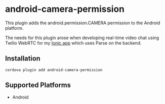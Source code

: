 <!--
# license: Licensed to the Apache Software Foundation (ASF) under one
#         or more contributor license agreements.  See the NOTICE file
#         distributed with this work for additional information
#         regarding copyright ownership.  The ASF licenses this file
#         to you under the Apache License, Version 2.0 (the
#         "License"); you may not use this file except in compliance
#         with the License.  You may obtain a copy of the License at
#
#           http://www.apache.org/licenses/LICENSE-2.0
#
#         Unless required by applicable law or agreed to in writing,
#         software distributed under the License is distributed on an
#         "AS IS" BASIS, WITHOUT WARRANTIES OR CONDITIONS OF ANY
#         KIND, either express or implied.  See the License for the
#         specific language governing permissions and limitations
#         under the License.
-->

# android-camera-permission

This plugin adds the android.permission.CAMERA permission to the Android platform.

The needs for this plugin arose when developing real-time video chat using Twilio WebRTC for my [Ionic app](http://engineerstoolbox.com/tinder-clone-source-code/) which uses Parse on the backend.

## Installation

    cordova plugin add android-camera-permission

## Supported Platforms

- Android
